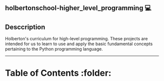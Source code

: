 ## holbertonschool-higher_level_programming :computer:

## Desccription
Holberton's curriculum for high-level programming. These projects are intended for us to learn to use and apply the basic fundamental concepts pertaining to the Python programming language.

---

# Table of Contents :folder:

